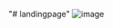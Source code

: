 "# landingpage" 
![image](https://github.com/CodePhoenixX/landingpage/assets/132158402/d450d014-33ae-4da6-8098-7d171aa3093b)
